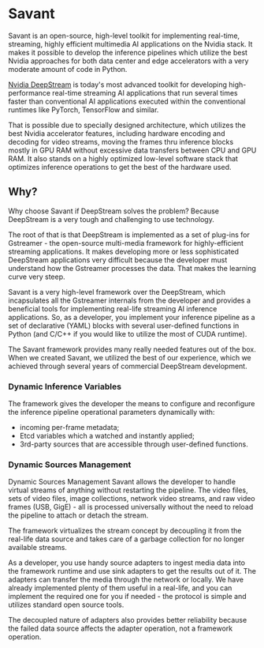 # Savant

Savant is an open-source, high-level toolkit for implementing real-time, streaming, highly efficient multimedia AI applications on the Nvidia stack. It makes it possible to develop the inference pipelines which utilize the best Nvidia approaches for both data center and edge accelerators with a very moderate amount of code in Python.

[Nvidia DeepStream](https://developer.nvidia.com/deepstream-sdk) is today's most advanced toolkit for developing high-performance real-time streaming AI applications that run several times faster than conventional AI applications executed within the conventional runtimes like PyTorch, TensorFlow and similar. 

That is possible due to specially designed architecture, which utilizes the best Nvidia accelerator features, including hardware encoding and decoding for video streams, moving the frames thru inference blocks mostly in GPU RAM without excessive data transfers between CPU and GPU RAM. It also stands on a highly optimized low-level software stack that optimizes inference operations to get the best of the hardware used.

## Why?

Why choose Savant if DeepStream solves the problem? Because DeepStream is a very tough and challenging to use technology.

The root of that is that DeepStream is implemented as a set of plug-ins for Gstreamer - the open-source multi-media framework for highly-efficient streaming applications. It makes developing more or less sophisticated DeepStream applications very difficult because the developer must understand how the Gstreamer processes the data. That makes the learning curve very steep.

Savant is a very high-level framework over the DeepStream, which incapsulates all the Gstreamer internals from the developer and provides a beneficial tools for implementing real-life streaming AI inference applications. So, as a developer, you implement your inference pipeline as a set of declarative (YAML) blocks with several user-defined functions in Python (and C/C++ if you would like to utilize the most of CUDA runtime).

The Savant framework provides many really needed features out of the box. When we created Savant, we utilized the best of our experience, which we achieved through several years of commercial DeepStream development.

### Dynamic Inference Variables

The framework gives the developer the means to configure and reconfigure the inference pipeline operational parameters dynamically with:
- incoming per-frame metadata;
- Etcd variables which a watched and instantly applied;
- 3rd-party sources that are accessible through user-defined functions.

### Dynamic Sources Management

Dynamic Sources Management
Savant allows the developer to handle virtual streams of anything without restarting the pipeline. The video files, sets of video files, image collections, network video streams, and raw video frames (USB, GigE) - all is processed universally without the need to reload the pipeline to attach or detach the stream. 

The framework virtualizes the stream concept by decoupling it from the real-life data source and takes care of a garbage collection for no longer available streams.

As a developer, you use handy source adapters to ingest media data into the framework runtime and use sink adapters to get the results out of it. The adapters can transfer the media through the network or locally. We have already implemented plenty of them useful in a real-life, and you can implement the required one for you if needed - the protocol is simple and utilizes standard open source tools.

The decoupled nature of adapters also provides better reliability because the failed data source affects the adapter operation, not a framework operation.


